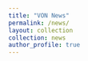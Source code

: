 ```yaml
---
title: "VON News"
permalink: /news/
layout: collection
collection: news
author_profile: true
---
```

